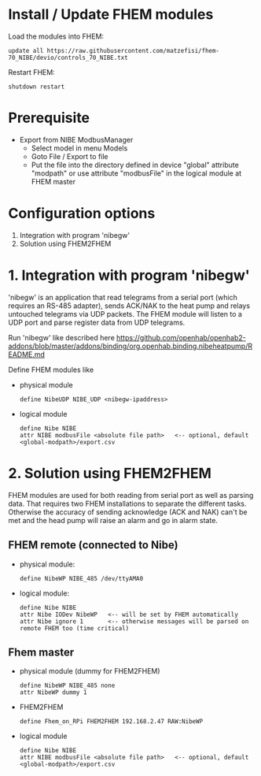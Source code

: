 # Install / Update FHEM modules

Load the modules into FHEM:

    update all https://raw.githubusercontent.com/matzefisi/fhem-70_NIBE/devio/controls_70_NIBE.txt
Restart FHEM:
    
    shutdown restart

# Prerequisite

- Export from NIBE ModbusManager
  - Select model in menu Models
  - Goto File / Export to file
  - Put the file into the directory defined in device "global" attribute "modpath" or use attribute "modbusFile" in the logical module at FHEM master

# Configuration options

1. Integration with program 'nibegw' 
2. Solution using FHEM2FHEM

# 1. Integration with program 'nibegw' 

'nibegw' is an application that read telegrams from a serial port (which requires an RS-485 adapter), sends ACK/NAK to the heat pump and relays untouched telegrams via UDP packets. The FHEM module will listen to a UDP port and parse register data from UDP telegrams.

Run 'nibegw' like described here https://github.com/openhab/openhab2-addons/blob/master/addons/binding/org.openhab.binding.nibeheatpump/README.md

Define FHEM modules like

- physical module

      define NibeUDP NIBE_UDP <nibegw-ipaddress>

- logical module

      define Nibe NIBE
      attr NIBE modbusFile <absolute file path>   <-- optional, default <global-modpath>/export.csv
    

# 2. Solution using FHEM2FHEM

FHEM modules are used for both reading from serial port as well as parsing data. That requires two FHEM installations to separate the different tasks. Otherwise the accuracy of sending acknowledge (ACK and NAK) can't be met and the head pump will raise an alarm and go in alarm state.

## FHEM remote (connected to Nibe)

- physical module:

      define NibeWP NIBE_485 /dev/ttyAMA0

- logical module:

      define Nibe NIBE
      attr Nibe IODev NibeWP   <-- will be set by FHEM automatically
      attr Nibe ignore 1       <-- otherwise messages will be parsed on remote FHEM too (time critical)

## Fhem master

- physical module (dummy for FHEM2FHEM)

      define NibeWP NIBE_485 none
      attr NibeWP dummy 1

- FHEM2FHEM

      define Fhem_on_RPi FHEM2FHEM 192.168.2.47 RAW:NibeWP

- logical module

      define Nibe NIBE
      attr NIBE modbusFile <absolute file path>   <-- optional, default <global-modpath>/export.csv
